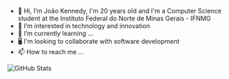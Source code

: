 - 👋 Hi, I’m João Kennedy, I'm 20 years old and I'm a Computer Science student at the Instituto Federal do Norte de Minas Gerais - IFNMG
- 👀 I’m interested in technology and innovation
- 🌱 I’m currently learning ...
- 🖥️ I'm looking to collaborate with software development
- 📫 How to reach me ...

![GitHub Stats](https://github-readme-stats.vercel.ap/api?username=JoaoKSS&show_icons=true)



<!---
JoaoKSS/JoaoKSS is a ✨ special ✨ repository because its `README.md` (this file) appears on your GitHub profile.
You can click the Preview link to take a look at your changes.
--->
